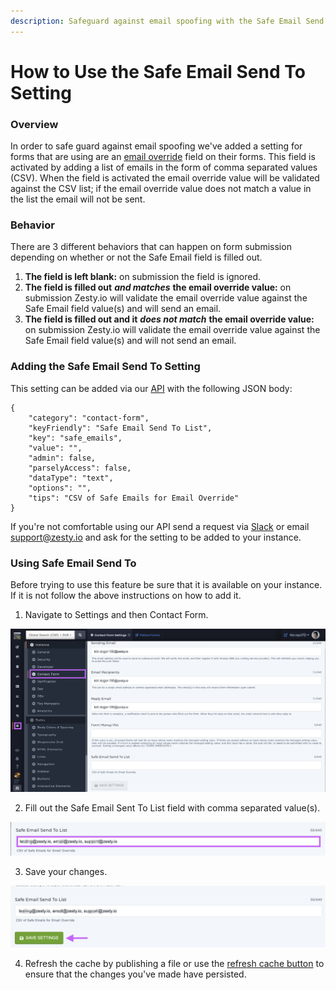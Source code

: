 ```yaml
---
description: Safeguard against email spoofing with the Safe Email Send To setting.
---
```


# How to Use the Safe Email Send To Setting

### Overview

In order to safe guard against email spoofing we've added a setting for forms that are using are an [email override](https://zesty.org/guides/how-to-create-a-lead-form#email-override-setting-a-specific-form-to-notify-a-different-email-than-the-one-in-settings) field on their forms. This field is activated by adding a list of emails in the form of comma separated values \(CSV\). When the field is activated the email override value will be validated against the CSV list; if the email override value does not match a value in the list the email will not be sent.

### Behavior

There are 3 different behaviors that can happen on form submission depending on whether or not the Safe Email field is filled out. 

1. **The field is left blank:** on submission the field is ignored.
2. **The field is filled out** _**and matches**_ **the email override value:**  on submission Zesty.io will validate the email override value against the Safe Email field value\(s\) and will send an email.
3. **The field is filled out and it** _**does not match**_ **the email override value:** on submission Zesty.io will validate the email override value against the Safe Email field value\(s\) and will not send an email.

### Adding the Safe Email Send To Setting

This setting can be added via our [API](https://instances-api.zesty.org/#56267a59-88a5-40b0-bd1c-a23de605a6e4) with the following JSON body:

```text
{
    "category": "contact-form",
    "keyFriendly": "Safe Email Send To List",
    "key": "safe_emails",
    "value": "",
    "admin": false,
    "parselyAccess": false,
    "dataType": "text",
    "options": "",
    "tips": "CSV of Safe Emails for Email Override"
}
```

If you're not comfortable using our API send a request via [Slack](http://chat.zesty.io/) or email support@zesty.io and ask for the setting to be added to your instance.

### Using Safe Email Send To

Before trying to use this feature be sure that it is available on your instance. If it is not follow the above instructions on how to add it.

1. Navigate to Settings and then Contact Form. 

![](../.gitbook/assets/01-navigate-to-settings.png)

2. Fill out the Safe Email Sent To List field with comma separated value\(s\).

![](../.gitbook/assets/02-enter-emails.png)

3. Save your changes.

![](../.gitbook/assets/03-save.png)

4. Refresh the cache by publishing a file or use the [refresh cache button](https://zesty.org/guides/refreshing-the-cache) to ensure that the changes you've made have persisted.

